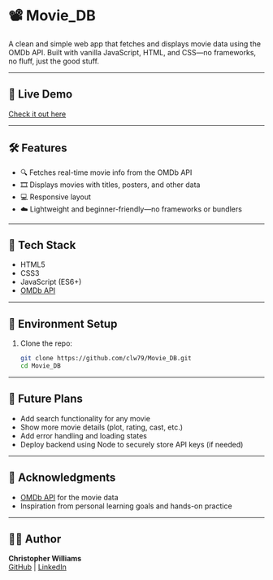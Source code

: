 # 📽️ Movie_DB

A clean and simple web app that fetches and displays movie data using the OMDb API. Built with vanilla JavaScript, HTML, and CSS—no frameworks, no fluff, just the good stuff.

---

## 🚀 Live Demo

<a href="https://movie-db-clw79.netlify.app/" target="_blank">Check it out here</a>

---

## 🛠️ Features

- 🔍 Fetches real-time movie info from the OMDb API
- 🎞️ Displays movies with titles, posters, and other data
- 💻 Responsive layout
- ☁️ Lightweight and beginner-friendly—no frameworks or bundlers

---

## 🧰 Tech Stack

- HTML5  
- CSS3  
- JavaScript (ES6+)  
- [OMDb API](https://www.omdbapi.com/)

---

## 🔐 Environment Setup

1. Clone the repo:

   ```bash
   git clone https://github.com/clw79/Movie_DB.git
   cd Movie_DB

---

## 🧪 Future Plans

- Add search functionality for any movie  
- Show more movie details (plot, rating, cast, etc.)  
- Add error handling and loading states  
- Deploy backend using Node to securely store API keys (if needed)  

---

## 🙌 Acknowledgments

- [OMDb API](https://www.omdbapi.com/) for the movie data  
- Inspiration from personal learning goals and hands-on practice  

---

## 🧑‍💻 Author

**Christopher Williams**  
[GitHub](https://github.com/clw79) | [LinkedIn](https://www.linkedin.com/in/clwilliamsdev)
